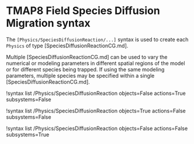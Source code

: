 # TMAP8 Field Species Diffusion Migration syntax

The `[Physics/SpeciesDiffusionReaction/...]` syntax is used to create each `Physics` of
type [SpeciesDiffusionReactionCG.md].

Multiple [SpeciesDiffusionReactionCG.md] can be used to vary the numerical or modeling parameters in different spatial
regions of the model or for different species being trapped.
If using the same modeling parameters, multiple species may be specified within a single [SpeciesDiffusionReactionCG.md].

!syntax list /Physics/SpeciesDiffusionReaction objects=False actions=True subsystems=False

!syntax list /Physics/SpeciesDiffusionReaction objects=True actions=False subsystems=False

!syntax list /Physics/SpeciesDiffusionReaction objects=False actions=False subsystems=True
